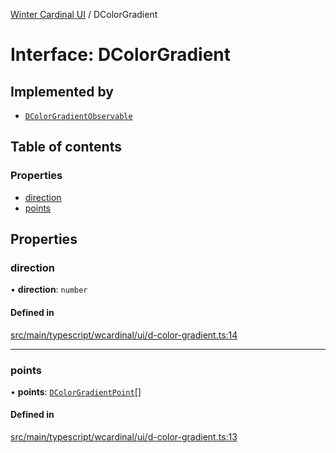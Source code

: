 [Winter Cardinal UI](../README.md) / DColorGradient

# Interface: DColorGradient

## Implemented by

- [`DColorGradientObservable`](../classes/DColorGradientObservable.md)

## Table of contents

### Properties

- [direction](DColorGradient.md#direction)
- [points](DColorGradient.md#points)

## Properties

### direction

• **direction**: `number`

#### Defined in

[src/main/typescript/wcardinal/ui/d-color-gradient.ts:14](https://github.com/winter-cardinal/winter-cardinal-ui/blob/v0.154.0/src/main/typescript/wcardinal/ui/d-color-gradient.ts#L14)

___

### points

• **points**: [`DColorGradientPoint`](DColorGradientPoint.md)[]

#### Defined in

[src/main/typescript/wcardinal/ui/d-color-gradient.ts:13](https://github.com/winter-cardinal/winter-cardinal-ui/blob/v0.154.0/src/main/typescript/wcardinal/ui/d-color-gradient.ts#L13)
